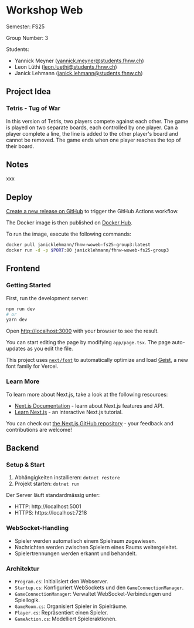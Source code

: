 # Workshop Web

Semester: FS25

Group Number: 3

Students:
- Yannick Meyner (yannick.meyner@students.fhnw.ch)
- Leon Lüthi (leon.luethi@students.fhnw.ch)
- Janick Lehmann (janick.lehmann@students.fhnw.ch)
  
## Project Idea

### Tetris - Tug of War
In this version of Tetris, two players compete against each other.
The game is played on two separate boards, each controlled by one player.
Can a player complete a line, the line is added to the other player's board and cannot be removed.
The game ends when one player reaches the top of their board.

## Notes

xxx

## Deploy
[Create a new release on GitHub](https://docs.github.com/en/repositories/releasing-projects-on-github/managing-releases-in-a-repository#creating-a-release) to trigger the GitHub Actions workflow.

The Docker image is then published on [Docker Hub](https://hub.docker.com/r/janicklehmann/fhnw-woweb-fs25-group3).

To run the image, execute the following commands:
```bash
docker pull janicklehmann/fhnw-woweb-fs25-group3:latest
docker run -d -p $PORT:80 janicklehmann/fhnw-woweb-fs25-group3
```

## Frontend

### Getting Started

First, run the development server:

```bash
npm run dev
# or
yarn dev
```

Open [http://localhost:3000](http://localhost:3000) with your browser to see the result.

You can start editing the page by modifying `app/page.tsx`. The page auto-updates as you edit the file.

This project uses [`next/font`](https://nextjs.org/docs/app/building-your-application/optimizing/fonts) to automatically optimize and load [Geist](https://vercel.com/font), a new font family for Vercel.

### Learn More

To learn more about Next.js, take a look at the following resources:

- [Next.js Documentation](https://nextjs.org/docs) - learn about Next.js features and API.
- [Learn Next.js](https://nextjs.org/learn) - an interactive Next.js tutorial.

You can check out [the Next.js GitHub repository](https://github.com/vercel/next.js) - your feedback and contributions are welcome!

## Backend

### Setup & Start
1. Abhängigkeiten installieren: `dotnet restore`
2. Projekt starten: `dotnet run`

Der Server läuft standardmässig unter:
- HTTP: http://localhost:5001
- HTTPS: https://localhost:7218

### WebSocket-Handling
- Spieler werden automatisch einem Spielraum zugewiesen.
- Nachrichten werden zwischen Spielern eines Raums weitergeleitet.
- Spielertrennungen werden erkannt und behandelt.

### Architektur
- `Program.cs`: Initialisiert den Webserver.
- `Startup.cs`: Konfiguriert WebSockets und den `GameConnectionManager`.
- `GameConnectionManager`: Verwaltet WebSocket-Verbindungen und Spiellogik.
- `GameRoom.cs`: Organisiert Spieler in Spielräume.
- `Player.cs`: Repräsentiert einen Spieler.
- `GameAction.cs`: Modelliert Spieleraktionen.